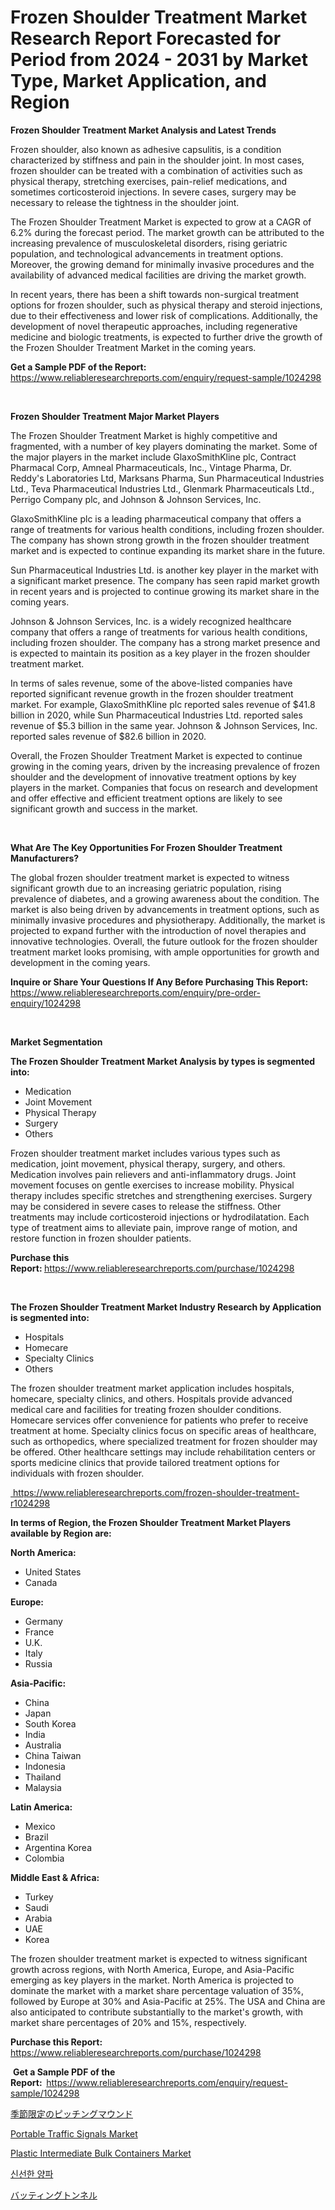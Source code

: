 <p><h1>Frozen Shoulder Treatment Market Research Report Forecasted for Period from 2024 -  2031 by Market Type, Market Application, and Region</h1></p><p><strong>Frozen Shoulder Treatment Market Analysis and Latest Trends</strong></p>
<p><p>Frozen shoulder, also known as adhesive capsulitis, is a condition characterized by stiffness and pain in the shoulder joint. In most cases, frozen shoulder can be treated with a combination of activities such as physical therapy, stretching exercises, pain-relief medications, and sometimes corticosteroid injections. In severe cases, surgery may be necessary to release the tightness in the shoulder joint.</p><p>The Frozen Shoulder Treatment Market is expected to grow at a CAGR of 6.2% during the forecast period. The market growth can be attributed to the increasing prevalence of musculoskeletal disorders, rising geriatric population, and technological advancements in treatment options. Moreover, the growing demand for minimally invasive procedures and the availability of advanced medical facilities are driving the market growth.</p><p>In recent years, there has been a shift towards non-surgical treatment options for frozen shoulder, such as physical therapy and steroid injections, due to their effectiveness and lower risk of complications. Additionally, the development of novel therapeutic approaches, including regenerative medicine and biologic treatments, is expected to further drive the growth of the Frozen Shoulder Treatment Market in the coming years.</p></p>
<p><strong>Get a Sample PDF of the Report:&nbsp;</strong> <a href="https://www.reliableresearchreports.com/enquiry/request-sample/1024298">https://www.reliableresearchreports.com/enquiry/request-sample/1024298</a></p>
<p>&nbsp;</p>
<p><strong>Frozen Shoulder Treatment Major Market Players</strong></p>
<p><p>The Frozen Shoulder Treatment Market is highly competitive and fragmented, with a number of key players dominating the market. Some of the major players in the market include GlaxoSmithKline plc, Contract Pharmacal Corp, Amneal Pharmaceuticals, Inc., Vintage Pharma, Dr. Reddy's Laboratories Ltd, Marksans Pharma, Sun Pharmaceutical Industries Ltd., Teva Pharmaceutical Industries Ltd., Glenmark Pharmaceuticals Ltd., Perrigo Company plc, and Johnson & Johnson Services, Inc.</p><p>GlaxoSmithKline plc is a leading pharmaceutical company that offers a range of treatments for various health conditions, including frozen shoulder. The company has shown strong growth in the frozen shoulder treatment market and is expected to continue expanding its market share in the future.</p><p>Sun Pharmaceutical Industries Ltd. is another key player in the market with a significant market presence. The company has seen rapid market growth in recent years and is projected to continue growing its market share in the coming years.</p><p>Johnson & Johnson Services, Inc. is a widely recognized healthcare company that offers a range of treatments for various health conditions, including frozen shoulder. The company has a strong market presence and is expected to maintain its position as a key player in the frozen shoulder treatment market.</p><p>In terms of sales revenue, some of the above-listed companies have reported significant revenue growth in the frozen shoulder treatment market. For example, GlaxoSmithKline plc reported sales revenue of $41.8 billion in 2020, while Sun Pharmaceutical Industries Ltd. reported sales revenue of $5.3 billion in the same year. Johnson & Johnson Services, Inc. reported sales revenue of $82.6 billion in 2020.</p><p>Overall, the Frozen Shoulder Treatment Market is expected to continue growing in the coming years, driven by the increasing prevalence of frozen shoulder and the development of innovative treatment options by key players in the market. Companies that focus on research and development and offer effective and efficient treatment options are likely to see significant growth and success in the market.</p></p>
<p>&nbsp;</p>
<p><strong>What Are The Key Opportunities For Frozen Shoulder Treatment Manufacturers?</strong></p>
<p><p>The global frozen shoulder treatment market is expected to witness significant growth due to an increasing geriatric population, rising prevalence of diabetes, and a growing awareness about the condition. The market is also being driven by advancements in treatment options, such as minimally invasive procedures and physiotherapy. Additionally, the market is projected to expand further with the introduction of novel therapies and innovative technologies. Overall, the future outlook for the frozen shoulder treatment market looks promising, with ample opportunities for growth and development in the coming years.</p></p>
<p><strong>Inquire or Share Your Questions If Any Before Purchasing This Report:</strong> <a href="https://www.reliableresearchreports.com/enquiry/pre-order-enquiry/1024298">https://www.reliableresearchreports.com/enquiry/pre-order-enquiry/1024298</a></p>
<p>&nbsp;</p>
<p><strong>Market Segmentation</strong></p>
<p><strong>The Frozen Shoulder Treatment Market Analysis by types is segmented into:</strong></p>
<p><ul><li>Medication</li><li>Joint Movement</li><li>Physical Therapy</li><li>Surgery</li><li>Others</li></ul></p>
<p><p>Frozen shoulder treatment market includes various types such as medication, joint movement, physical therapy, surgery, and others. Medication involves pain relievers and anti-inflammatory drugs. Joint movement focuses on gentle exercises to increase mobility. Physical therapy includes specific stretches and strengthening exercises. Surgery may be considered in severe cases to release the stiffness. Other treatments may include corticosteroid injections or hydrodilatation. Each type of treatment aims to alleviate pain, improve range of motion, and restore function in frozen shoulder patients.</p></p>
<p><strong>Purchase this Report:&nbsp;</strong><a href="https://www.reliableresearchreports.com/purchase/1024298">https://www.reliableresearchreports.com/purchase/1024298</a></p>
<p>&nbsp;</p>
<p><strong>The Frozen Shoulder Treatment Market Industry Research by Application is segmented into:</strong></p>
<p><ul><li>Hospitals</li><li>Homecare</li><li>Specialty Clinics</li><li>Others</li></ul></p>
<p><p>The frozen shoulder treatment market application includes hospitals, homecare, specialty clinics, and others. Hospitals provide advanced medical care and facilities for treating frozen shoulder conditions. Homecare services offer convenience for patients who prefer to receive treatment at home. Specialty clinics focus on specific areas of healthcare, such as orthopedics, where specialized treatment for frozen shoulder may be offered. Other healthcare settings may include rehabilitation centers or sports medicine clinics that provide tailored treatment options for individuals with frozen shoulder.</p></p>
<p><a href="https://www.reliableresearchreports.com/frozen-shoulder-treatment-r1024298">&nbsp;https://www.reliableresearchreports.com/frozen-shoulder-treatment-r1024298</a></p>
<p><strong>In terms of Region, the Frozen Shoulder Treatment Market Players available by Region are:</strong></p>
<p>
    <p> <strong> North America: </strong>
        <ul>
            <li>United States</li>
            <li>Canada</li>
        </ul>
        </p> 
    <p> <strong> Europe: </strong>
        <ul>
            <li>Germany</li>
            <li>France</li>
            <li>U.K.</li>
            <li>Italy</li>
            <li>Russia</li>
        </ul>
        </p> 
    <p> <strong> Asia-Pacific: </strong>
        <ul>
            <li>China</li>
            <li>Japan</li>
            <li>South Korea</li>
            <li>India</li>
            <li>Australia</li>
            <li>China Taiwan</li>
            <li>Indonesia</li>
            <li>Thailand</li>
            <li>Malaysia</li>
        </ul>
        </p> 
    <p> <strong> Latin America: </strong>
        <ul>
            <li>Mexico</li>
            <li>Brazil</li>
            <li>Argentina Korea</li>
            <li>Colombia</li>
        </ul>
        </p> 
    <p> <strong> Middle East & Africa: </strong>
        <ul>
            <li>Turkey</li>
            <li>Saudi</li>
            <li>Arabia</li>
            <li>UAE</li>
            <li>Korea</li>
        </ul>
    </p>
    </p>
<p><p>The frozen shoulder treatment market is expected to witness significant growth across regions, with North America, Europe, and Asia-Pacific emerging as key players in the market. North America is projected to dominate the market with a market share percentage valuation of 35%, followed by Europe at 30% and Asia-Pacific at 25%. The USA and China are also anticipated to contribute substantially to the market's growth, with market share percentages of 20% and 15%, respectively.</p></p>
<p><strong>Purchase this Report: </strong><a href="https://www.reliableresearchreports.com/purchase/1024298">https://www.reliableresearchreports.com/purchase/1024298</a></p>
<p>&nbsp;<strong>Get a Sample PDF of the Report:&nbsp;&nbsp;</strong><a href="https://www.reliableresearchreports.com/enquiry/request-sample/1024298">https://www.reliableresearchreports.com/enquiry/request-sample/1024298</a></p>
<p><strong></strong></p>
<p><p><a href="https://github.com/RodHoppe07/Market-Research-Report-List-1/blob/main/896878753759.md">季節限定のピッチングマウンド</a></p><p><a href="https://www.linkedin.com/pulse/portable-traffic-signals-market-provides-comprehensive-c9tpe?trackingId=v240oRZP441xxeeSNB2RKQ%3D%3D">Portable Traffic Signals Market</a></p><p><a href="https://www.linkedin.com/pulse/plastic-intermediate-bulk-containers-market-size-growth-c1wze?trackingId=mEC%2BDEhlRN709yTxx2DQ4A%3D%3D">Plastic Intermediate Bulk Containers Market</a></p><p><a href="https://github.com/oajzkywllm460/Market-Research-Report-List-2/blob/main/286203149604.md">신선한 양파</a></p><p><a href="https://github.com/laurenreichert/Market-Research-Report-List-1/blob/main/466027453758.md">バッティングトンネル</a></p></p>